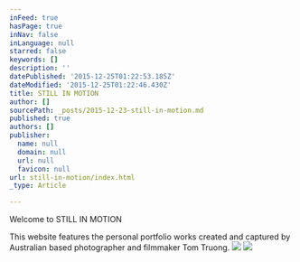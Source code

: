 ```yaml
---
inFeed: true
hasPage: true
inNav: false
inLanguage: null
starred: false
keywords: []
description: ''
datePublished: '2015-12-25T01:22:53.185Z'
dateModified: '2015-12-25T01:22:46.430Z'
title: STILL IN MOTION
author: []
sourcePath: _posts/2015-12-23-still-in-motion.md
published: true
authors: []
publisher:
  name: null
  domain: null
  url: null
  favicon: null
url: still-in-motion/index.html
_type: Article

---
```

Welcome to STILL IN MOTION

This website features the personal portfolio works created and captured by Australian based photographer and filmmaker Tom Truong.
![](https://the-grid-user-content.s3-us-west-2.amazonaws.com/17ccc3b8-5974-44d1-888f-78f2dca79d24.JPG)
![](https://the-grid-user-content.s3-us-west-2.amazonaws.com/64d4dbf8-0e7e-4a47-92d7-9f3de718d7a0.JPG)